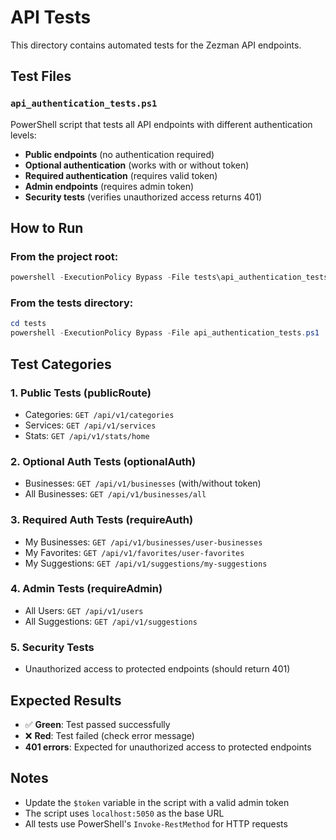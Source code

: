# API Tests

This directory contains automated tests for the Zezman API endpoints.

## Test Files

### `api_authentication_tests.ps1`
PowerShell script that tests all API endpoints with different authentication levels:

- **Public endpoints** (no authentication required)
- **Optional authentication** (works with or without token)
- **Required authentication** (requires valid token)
- **Admin endpoints** (requires admin token)
- **Security tests** (verifies unauthorized access returns 401)

## How to Run

### From the project root:
```powershell
powershell -ExecutionPolicy Bypass -File tests\api_authentication_tests.ps1
```

### From the tests directory:
```powershell
cd tests
powershell -ExecutionPolicy Bypass -File api_authentication_tests.ps1
```

## Test Categories

### 1. Public Tests (publicRoute)
- Categories: `GET /api/v1/categories`
- Services: `GET /api/v1/services`
- Stats: `GET /api/v1/stats/home`

### 2. Optional Auth Tests (optionalAuth)
- Businesses: `GET /api/v1/businesses` (with/without token)
- All Businesses: `GET /api/v1/businesses/all`

### 3. Required Auth Tests (requireAuth)
- My Businesses: `GET /api/v1/businesses/user-businesses`
- My Favorites: `GET /api/v1/favorites/user-favorites`
- My Suggestions: `GET /api/v1/suggestions/my-suggestions`

### 4. Admin Tests (requireAdmin)
- All Users: `GET /api/v1/users`
- All Suggestions: `GET /api/v1/suggestions`

### 5. Security Tests
- Unauthorized access to protected endpoints (should return 401)

## Expected Results

- ✅ **Green**: Test passed successfully
- ❌ **Red**: Test failed (check error message)
- **401 errors**: Expected for unauthorized access to protected endpoints

## Notes

- Update the `$token` variable in the script with a valid admin token
- The script uses `localhost:5050` as the base URL
- All tests use PowerShell's `Invoke-RestMethod` for HTTP requests 